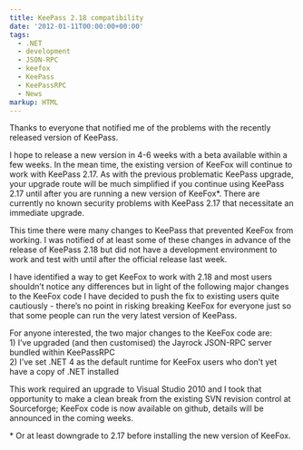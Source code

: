 ```yaml
---
title: KeePass 2.18 compatibility
date: '2012-01-11T00:00:00+00:00'
tags:
  - .NET
  - development
  - JSON-RPC
  - keefox
  - KeePass
  - KeePassRPC
  - News
markup: HTML
---
```

<p>Thanks to everyone that notified me of the problems with the recently released version of KeePass.
</p>
<p>I hope to release a new version in 4-6 weeks with a beta available  within a few weeks. In the mean time, the existing version of KeeFox  will continue to work with KeePass 2.17. As with the previous  problematic KeePass upgrade, your upgrade route will be much simplified  if you continue using KeePass 2.17 until after you are running a new  version of KeeFox*. There are currently no known security problems with  KeePass 2.17 that necessitate an immediate upgrade.
</p>
<p>This time there were many changes to KeePass that prevented KeeFox  from working. I was notified of at least some of these changes in  advance of the release of KeePass 2.18 but did not have a development  environment to work and test with until after the official release last   week.
</p>
<p>I have identified a way to get KeeFox to work with 2.18 and most  users shouldn’t notice any differences but in light of the following  major changes to the KeeFox code I have decided to push the fix to  existing users quite cautiously - there’s no point in risking breaking  KeeFox for everyone just so that some people can run the very latest  version of KeePass.
</p>
<p>For anyone interested, the two major changes to the KeeFox code are:<br> 1) I’ve upgraded (and then customised) the Jayrock JSON-RPC server bundled within KeePassRPC<br> 2) I’ve set .NET 4 as the default runtime for KeeFox users who don’t yet have a copy of .NET installed
</p>
<p>This work required an upgrade to Visual Studio 2010 and I took that  opportunity to make a clean break from the existing SVN revision control  at Sourceforge; KeeFox code is now available on github, details will  be announced in the coming weeks.
</p>
<p>* Or at least downgrade to 2.17 before installing the new version of KeeFox.</p>
